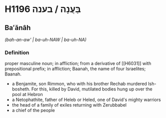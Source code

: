 # H1196 בַּעֲנָה / בענה

## Baʻănâh

_(bah-an-aw' | ba-uh-NAW | ba-uh-NA)_

### Definition

proper masculine noun; in affliction; from a derivative of [[H6031]] with prepositional prefix; in affliction; Baanah, the name of four Israelites; Baanah.

- a Benjamite, son Rimmon, who with his brother Rechab murdered Ish-bosheth. For this, killed by David, mutilated bodies hung up over the pool at Hebron
- a Netophathite, father of Heleb or Heled, one of David's mighty warriors
- the head of a family of exiles returning with Zerubbabel
- a chief of the people

